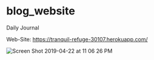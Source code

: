 # blog_website
Daily Journal 

Web-Site: https://tranquil-refuge-30107.herokuapp.com/

![Screen Shot 2019-04-22 at 11 06 26 PM](https://user-images.githubusercontent.com/35313629/56558368-57b9dc00-6553-11e9-8cb2-2d2e37f2a771.png)
